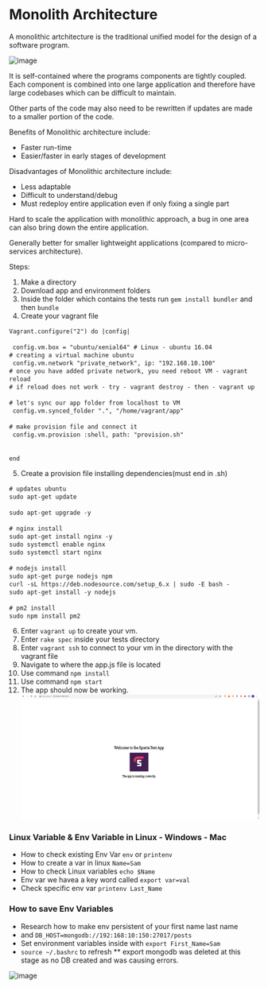 # Monolith Architecture 

A monolithic artchitecture is the traditional unified model for the design of a software program.

![image](https://user-images.githubusercontent.com/110126036/184668623-8d09484c-d224-46a2-9be8-e03a50f9c142.png)

It is self-contained where the programs components are tightly coupled. Each component is combined into one large application and therefore have large codebases which can be difficult to maintain. 

Other parts of the code may also need to be rewritten if updates are made to a smaller portion of the code.

Benefits of Monolithic architecture include:

- Faster run-time
- Easier/faster in early stages of development

Disadvantages of Monolithic architecture include:

- Less adaptable
- Difficult to understand/debug
- Must redeploy entire application even if only fixing a single part
  
Hard to scale the application with monolithic approach, a bug in one area can also bring down the entire application.

Generally better for  smaller lightweight applications (compared to micro-services architecture).

Steps:

1. Make a directory 
2. Download app and environment folders
3. Inside the folder which contains the tests run `gem install bundler` and then `bundle`
4. Create your vagrant file
```
Vagrant.configure("2") do |config|

 config.vm.box = "ubuntu/xenial64" # Linux - ubuntu 16.04
# creating a virtual machine ubuntu 
 config.vm.network "private_network", ip: "192.168.10.100"
# once you have added private network, you need reboot VM - vagrant reload
# if reload does not work - try - vagrant destroy - then - vagrant up 

# let's sync our app folder from localhost to VM
 config.vm.synced_folder ".", "/home/vagrant/app"  

# make provision file and connect it
 config.vm.provision :shell, path: "provision.sh"


end
```
5. Create a provision file installing dependencies(must end in .sh)
```
# updates ubuntu
sudo apt-get update

sudo apt-get upgrade -y

# nginx install
sudo apt-get install nginx -y
sudo systemctl enable nginx
sudo systemctl start nginx

# nodejs install
sudo apt-get purge nodejs npm
curl -sL https://deb.nodesource.com/setup_6.x | sudo -E bash -
sudo apt-get install -y nodejs

# pm2 install
sudo npm install pm2
```
6. Enter `vagrant up` to create your vm.
7. Enter `rake spec` inside your tests directory 
8. Enter `vagrant ssh` to connect to your vm in the directory with the vagrant file
9. Navigate to where the app.js file is located
10. Use command `npm install` 
11. Use command `npm start`
12. The app should now be working. 
![](app_working.PNG)


### Linux Variable & Env Variable in Linux - Windows - Mac
- How to check existing Env Var `env` or `printenv`
- How to create a var in linux `Name=Sam`
- How to check Linux variables `echo $Name` 
- Env var we havea a key word called `export var=val`
- Check specific env var `printenv Last_Name`

### How to save Env Variables
- Research how to make env persistent of your first name last name
- and `DB_HOST=mongodb://192:168:10:150:27017/posts`
- Set environment variables inside with `export First_Name=Sam`
- `source ~/.bashrc` to refresh
** export mongodb was deleted at this stage as no DB created and was causing errors.

![image](https://user-images.githubusercontent.com/110126036/184866690-e48030d3-2148-48dd-83c3-9444eb21c257.png)
